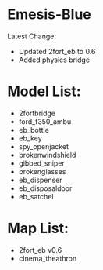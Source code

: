 # Emesis-Blue

Latest Change: 
* Updated 2fort_eb to 0.6
* Added physics bridge

# Model List:

* 2fortbridge
* ford_f350_ambu
* eb_bottle
* eb_key
* spy_openjacket
* brokenwindshield
* gibbed_sniper
* brokenglasses
* eb_dispenser
* eb_disposaldoor
* eb_satchel

# Map List:

* 2fort_eb v0.6
* cinema_theathron


